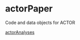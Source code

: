# actorPaper

Code and data objects for ACTOR

[actorAnalyses](https://github.com/mccabes292/actorPaper/tree/master/RCode/actorAnalyses)
